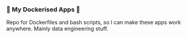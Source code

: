 ### 🐳 My Dockerised Apps 🐳
Repo for Dockerfiles and bash scripts, so I can make these apps work anywhere. Mainly data engineering stuff.
